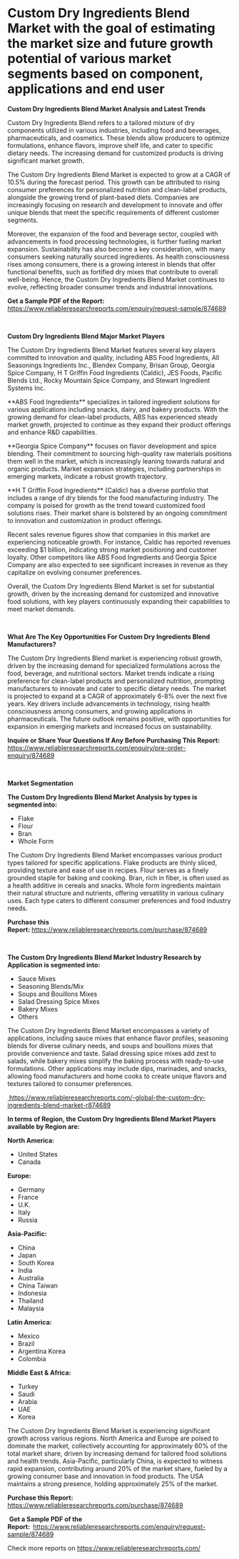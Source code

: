 <p><h1>Custom Dry Ingredients Blend Market with the goal of estimating the market size and future growth potential of various market segments based on component, applications and end user</h1></p><p><strong>Custom Dry Ingredients Blend Market Analysis and Latest Trends</strong></p>
<p><p>Custom Dry Ingredients Blend refers to a tailored mixture of dry components utilized in various industries, including food and beverages, pharmaceuticals, and cosmetics. These blends allow producers to optimize formulations, enhance flavors, improve shelf life, and cater to specific dietary needs. The increasing demand for customized products is driving significant market growth.</p><p>The Custom Dry Ingredients Blend Market is expected to grow at a CAGR of 10.5% during the forecast period. This growth can be attributed to rising consumer preferences for personalized nutrition and clean-label products, alongside the growing trend of plant-based diets. Companies are increasingly focusing on research and development to innovate and offer unique blends that meet the specific requirements of different customer segments. </p><p>Moreover, the expansion of the food and beverage sector, coupled with advancements in food processing technologies, is further fueling market expansion. Sustainability has also become a key consideration, with many consumers seeking naturally sourced ingredients. As health consciousness rises among consumers, there is a growing interest in blends that offer functional benefits, such as fortified dry mixes that contribute to overall well-being. Hence, the Custom Dry Ingredients Blend Market continues to evolve, reflecting broader consumer trends and industrial innovations.</p></p>
<p><strong>Get a Sample PDF of the Report:&nbsp;</strong> <a href="https://www.reliableresearchreports.com/enquiry/request-sample/874689?utm_campaign=3250&utm_medium=2&utm_source=Github&utm_content=ia&utm_term=21032025&utm_id=custom-dry-ingredients-blend">https://www.reliableresearchreports.com/enquiry/request-sample/874689</a></p>
<p>&nbsp;</p>
<p><strong>Custom Dry Ingredients Blend Major Market Players</strong></p>
<p><p>The Custom Dry Ingredients Blend Market features several key players committed to innovation and quality, including ABS Food Ingredients, All Seasonings Ingredients Inc., Blendex Company, Brisan Group, Georgia Spice Company, H T Griffin Food Ingredients (Caldic), JES Foods, Pacific Blends Ltd., Rocky Mountain Spice Company, and Stewart Ingredient Systems Inc.</p><p>**ABS Food Ingredients** specializes in tailored ingredient solutions for various applications including snacks, dairy, and bakery products. With the growing demand for clean-label products, ABS has experienced steady market growth, projected to continue as they expand their product offerings and enhance R&D capabilities.</p><p>**Georgia Spice Company** focuses on flavor development and spice blending. Their commitment to sourcing high-quality raw materials positions them well in the market, which is increasingly leaning towards natural and organic products. Market expansion strategies, including partnerships in emerging markets, indicate a robust growth trajectory.</p><p>**H T Griffin Food Ingredients** (Caldic) has a diverse portfolio that includes a range of dry blends for the food manufacturing industry. The company is poised for growth as the trend toward customized food solutions rises. Their market share is bolstered by an ongoing commitment to innovation and customization in product offerings.</p><p>Recent sales revenue figures show that companies in this market are experiencing noticeable growth. For instance, Caldic has reported revenues exceeding $1 billion, indicating strong market positioning and customer loyalty. Other competitors like ABS Food Ingredients and Georgia Spice Company are also expected to see significant increases in revenue as they capitalize on evolving consumer preferences.</p><p>Overall, the Custom Dry Ingredients Blend Market is set for substantial growth, driven by the increasing demand for customized and innovative food solutions, with key players continuously expanding their capabilities to meet market demands.</p></p>
<p>&nbsp;</p>
<p><strong>What Are The Key Opportunities For Custom Dry Ingredients Blend Manufacturers?</strong></p>
<p><p>The Custom Dry Ingredients Blend market is experiencing robust growth, driven by the increasing demand for specialized formulations across the food, beverage, and nutritional sectors. Market trends indicate a rising preference for clean-label products and personalized nutrition, prompting manufacturers to innovate and cater to specific dietary needs. The market is projected to expand at a CAGR of approximately 6-8% over the next five years. Key drivers include advancements in technology, rising health consciousness among consumers, and growing applications in pharmaceuticals. The future outlook remains positive, with opportunities for expansion in emerging markets and increased focus on sustainability.</p></p>
<p><strong>Inquire or Share Your Questions If Any Before Purchasing This Report:</strong> <a href="https://www.reliableresearchreports.com/enquiry/pre-order-enquiry/874689?utm_campaign=3250&utm_medium=2&utm_source=Github&utm_content=ia&utm_term=21032025&utm_id=custom-dry-ingredients-blend">https://www.reliableresearchreports.com/enquiry/pre-order-enquiry/874689</a></p>
<p>&nbsp;</p>
<p><strong>Market Segmentation</strong></p>
<p><strong>The Custom Dry Ingredients Blend Market Analysis by types is segmented into:</strong></p>
<p><ul><li>Flake</li><li>Flour</li><li>Bran</li><li>Whole Form</li></ul></p>
<p><p>The Custom Dry Ingredients Blend Market encompasses various product types tailored for specific applications. Flake products are thinly sliced, providing texture and ease of use in recipes. Flour serves as a finely grounded staple for baking and cooking. Bran, rich in fiber, is often used as a health additive in cereals and snacks. Whole form ingredients maintain their natural structure and nutrients, offering versatility in various culinary uses. Each type caters to different consumer preferences and food industry needs.</p></p>
<p><strong>Purchase this Report:&nbsp;</strong><a href="https://www.reliableresearchreports.com/purchase/874689?utm_campaign=3250&utm_medium=2&utm_source=Github&utm_content=ia&utm_term=21032025&utm_id=custom-dry-ingredients-blend">https://www.reliableresearchreports.com/purchase/874689</a></p>
<p>&nbsp;</p>
<p><strong>The Custom Dry Ingredients Blend Market Industry Research by Application is segmented into:</strong></p>
<p><ul><li>Sauce Mixes</li><li>Seasoning Blends/Mix</li><li>Soups and Bouillons Mixes</li><li>Salad Dressing Spice Mixes</li><li>Bakery Mixes</li><li>Others</li></ul></p>
<p><p>The Custom Dry Ingredients Blend Market encompasses a variety of applications, including sauce mixes that enhance flavor profiles, seasoning blends for diverse culinary needs, and soups and bouillons mixes that provide convenience and taste. Salad dressing spice mixes add zest to salads, while bakery mixes simplify the baking process with ready-to-use formulations. Other applications may include dips, marinades, and snacks, allowing food manufacturers and home cooks to create unique flavors and textures tailored to consumer preferences.</p></p>
<p><a href="https://www.reliableresearchreports.com/-global-the-custom-dry-ingredients-blend-market-r874689?utm_campaign=3250&utm_medium=2&utm_source=Github&utm_content=ia&utm_term=21032025&utm_id=custom-dry-ingredients-blend">&nbsp;https://www.reliableresearchreports.com/-global-the-custom-dry-ingredients-blend-market-r874689</a></p>
<p><strong>In terms of Region, the Custom Dry Ingredients Blend Market Players available by Region are:</strong></p>
<p>
    <p> <strong> North America: </strong>
        <ul>
            <li>United States</li>
            <li>Canada</li>
        </ul>
        </p> 
    <p> <strong> Europe: </strong>
        <ul>
            <li>Germany</li>
            <li>France</li>
            <li>U.K.</li>
            <li>Italy</li>
            <li>Russia</li>
        </ul>
        </p> 
    <p> <strong> Asia-Pacific: </strong>
        <ul>
            <li>China</li>
            <li>Japan</li>
            <li>South Korea</li>
            <li>India</li>
            <li>Australia</li>
            <li>China Taiwan</li>
            <li>Indonesia</li>
            <li>Thailand</li>
            <li>Malaysia</li>
        </ul>
        </p> 
    <p> <strong> Latin America: </strong>
        <ul>
            <li>Mexico</li>
            <li>Brazil</li>
            <li>Argentina Korea</li>
            <li>Colombia</li>
        </ul>
        </p> 
    <p> <strong> Middle East & Africa: </strong>
        <ul>
            <li>Turkey</li>
            <li>Saudi</li>
            <li>Arabia</li>
            <li>UAE</li>
            <li>Korea</li>
        </ul>
    </p>
    </p>
<p><p>The Custom Dry Ingredients Blend Market is experiencing significant growth across various regions. North America and Europe are poised to dominate the market, collectively accounting for approximately 60% of the total market share, driven by increasing demand for tailored food solutions and health trends. Asia-Pacific, particularly China, is expected to witness rapid expansion, contributing around 20% of the market share, fueled by a growing consumer base and innovation in food products. The USA maintains a strong presence, holding approximately 25% of the market.</p></p>
<p><strong>Purchase this Report: </strong><a href="https://www.reliableresearchreports.com/purchase/874689?utm_campaign=3250&utm_medium=2&utm_source=Github&utm_content=ia&utm_term=21032025&utm_id=custom-dry-ingredients-blend">https://www.reliableresearchreports.com/purchase/874689</a></p>
<p>&nbsp;<strong>Get a Sample PDF of the Report:&nbsp;&nbsp;</strong><a href="https://www.reliableresearchreports.com/enquiry/request-sample/874689?utm_campaign=3250&utm_medium=2&utm_source=Github&utm_content=ia&utm_term=21032025&utm_id=custom-dry-ingredients-blend">https://www.reliableresearchreports.com/enquiry/request-sample/874689</a></p>
<p><strong></strong></p>
<p>Check more reports on <a href="https://www.reliableresearchreports.com/?utm_campaign=3250&utm_medium=2&utm_source=Github&utm_content=ia&utm_term=21032025&utm_id=custom-dry-ingredients-blend">https://www.reliableresearchreports.com/</a></p>
